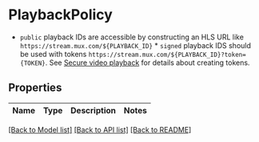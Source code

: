# PlaybackPolicy

* `public` playback IDs are accessible by constructing an HLS URL like `https://stream.mux.com/${PLAYBACK_ID}`  * `signed` playback IDS should be used with tokens `https://stream.mux.com/${PLAYBACK_ID}?token={TOKEN}`. See [Secure video playback](https://docs.mux.com/guides/video/secure-video-playback) for details about creating tokens. 
## Properties
Name | Type | Description | Notes
------------ | ------------- | ------------- | -------------

[[Back to Model list]](../README.md#documentation-for-models) [[Back to API list]](../README.md#documentation-for-api-endpoints) [[Back to README]](../README.md)


